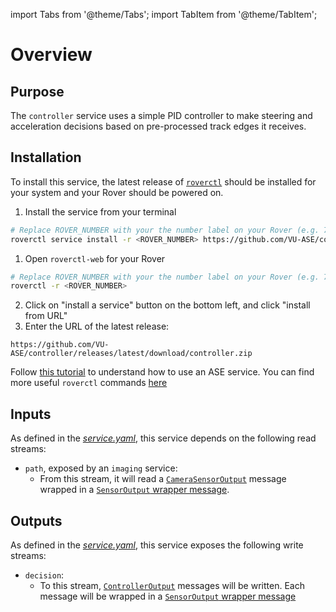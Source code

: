 import Tabs from '@theme/Tabs';
import TabItem from '@theme/TabItem';

# Overview

## Purpose 

The `controller` service uses a simple PID controller to make steering and acceleration decisions based on pre-processed track edges it receives.

## Installation

To install this service, the latest release of [`roverctl`](https://ase.vu.nl/docs/framework/Software/rover/roverctl/installation) should be installed for your system and your Rover should be powered on.

<Tabs groupId="installation-method">
<TabItem value="roverctl" label="Using roverctl" default>

1. Install the service from your terminal
```bash
# Replace ROVER_NUMBER with your the number label on your Rover (e.g. 7)
roverctl service install -r <ROVER_NUMBER> https://github.com/VU-ASE/controller/releases/latest/download/controller.zip 
```

</TabItem>
<TabItem value="roverctl-web" label="Using roverctl-web">

1. Open `roverctl-web` for your Rover
```bash
# Replace ROVER_NUMBER with your the number label on your Rover (e.g. 7)
roverctl -r <ROVER_NUMBER>
```
2. Click on "install a service" button on the bottom left, and click "install from URL"
3. Enter the URL of the latest release:
```
https://github.com/VU-ASE/controller/releases/latest/download/controller.zip 
```

</TabItem>
</Tabs>

Follow [this tutorial](https://ase.vu.nl/docs/tutorials/write-a-service/upload) to understand how to use an ASE service. You can find more useful `roverctl` commands [here](/docs/framework/Software/rover/roverctl/usage)

## Inputs

As defined in the [*service.yaml*](https://github.com/VU-ASE/controller/blob/main/service.yaml), this service depends on the following read streams:

- `path`, exposed by an `imaging` service:
    - From this stream, it will read a [`CameraSensorOutput`](https://github.com/VU-ASE/rovercom/blob/main/definitions/outputs/camera.proto) message wrapped in a [`SensorOutput` wrapper message](https://github.com/VU-ASE/rovercom/blob/main/definitions/outputs/wrapper.proto).

## Outputs

As defined in the [*service.yaml*](https://github.com/VU-ASE/controller/blob/main/service.yaml), this service exposes the following write streams:

- `decision`:
    - To this stream, [`ControllerOutput`](https://github.com/VU-ASE/rovercom/blob/c1d6569558e26d323fecc17d01117dbd089609cc/definitions/outputs/controller.proto#L12) messages will be written. Each message will be wrapped in a [`SensorOutput` wrapper message](https://github.com/VU-ASE/rovercom/blob/main/definitions/outputs/wrapper.proto)
